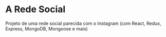 # A Rede Social
 Projeto de uma rede social parecida com o Instagram (com React, Redux, Express, MongoDB, Mongoose e mais)
